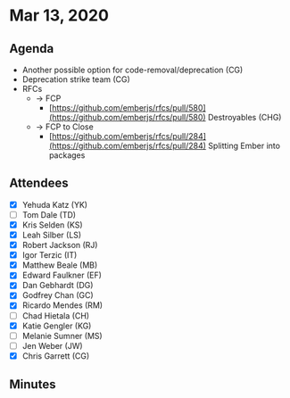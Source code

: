 # Mar 13, 2020

## Agenda

- Another possible option for code-removal/deprecation (CG)
- Deprecation strike team (CG)
- RFCs
    - → FCP
        - [https://github.com/emberjs/rfcs/pull/580](https://github.com/emberjs/rfcs/pull/580) Destroyables (CHG)
    - → FCP to Close
        - [https://github.com/emberjs/rfcs/pull/284](https://github.com/emberjs/rfcs/pull/284) Splitting Ember into packages

## Attendees

- [x]  Yehuda Katz (YK)
- [ ]  Tom Dale (TD)
- [x]  Kris Selden (KS)
- [x]  Leah Silber (LS)
- [x]  Robert Jackson (RJ)
- [x]  Igor Terzic (IT)
- [x]  Matthew Beale (MB)
- [x]  Edward Faulkner (EF)
- [x]  Dan Gebhardt (DG)
- [x]  Godfrey Chan (GC)
- [x]  Ricardo Mendes (RM)
- [ ]  Chad Hietala (CH)
- [x]  Katie Gengler (KG)
- [ ]  Melanie Sumner (MS)
- [ ]  Jen Weber (JW)
- [x]  Chris Garrett (CG)

## Minutes